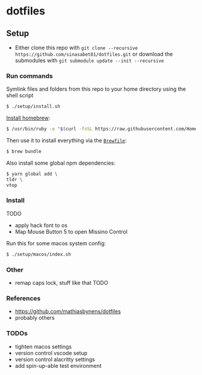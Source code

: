# dotfiles

## Setup

- Either clone this repo with `git clone --recursive https://github.com/sinasabet81/dotfiles.git` or download the submodules
  with `git submodule update --init --recursive`

### Run commands

Symlink files and folders from this repo to your home directory using the shell script

```bash
$ ./setup/install.sh
```

[Install homebrew](https://brew.sh/):

```bash
$ /usr/bin/ruby -e "$(curl -fsSL https://raw.githubusercontent.com/Homebrew/install/master/install)"
```

Then use it to install everything via the [`Brewfile`](https://github.com/Homebrew/homebrew-bundle):

```bash
$ brew bundle
```

Also install some global npm dependencies:

```bash
$ yarn global add \
tldr \
vtop
```

### Install

TODO

- apply hack font to os
- Map Mouse Button 5 to open Missino Control

Run this for some macos system config:

```bash
$ ./setup/macos/index.sh
```

### Other

- remap caps lock, stuff like that TODO

### References

- https://github.com/mathiasbynens/dotfiles
- probably others

### TODOs

- tighten macos settings
- version control vscode setup
- version control alacritty settings
- add spin-up-able test environment
